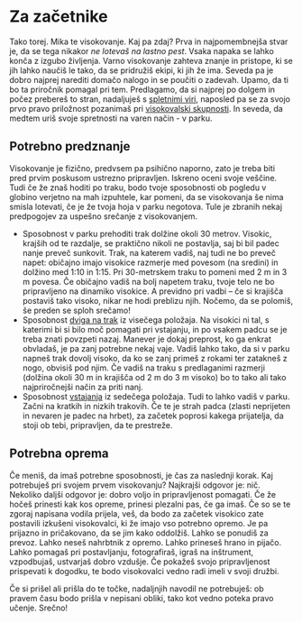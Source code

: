 # Za začetnike

Tako torej. Mika te visokovanje. Kaj pa zdaj? Prva in najpomembnejša stvar je,
da se tega nikakor _ne lotevaš na lastno pest_. Vsaka napaka se lahko konča z
izgubo življenja. Varno visokovanje zahteva znanje in pristope, ki se jih lahko
naučiš le tako, da se pridružiš ekipi, ki jih že ima. Seveda pa je dobro najprej
narediti domačo nalogo in se poučiti o zadevah. Upamo, da ti bo ta priročnik
pomagal pri tem. Predlagamo, da si najprej po dolgem in počez prebereš to stran,
nadaljuješ s [spletnimi viri](/spletni-viri), naposled pa se za svojo prvo pravo
priložnost pozanimaš pri [visokovalski skupnosti](/skupnost). In seveda, da
medtem uriš svoje spretnosti na varen način - v parku.

## Potrebno predznanje

Visokovanje je fizično, predvsem pa psihično naporno, zato je treba biti pred
prvim poskusom ustrezno pripravljen. Iskreno oceni svoje veščine. Tudi če že
znaš hoditi po traku, bodo tvoje sposobnosti ob pogledu v globino verjetno na
mah izpuhtele, kar pomeni, da se visokovanja še nima smisla lotevati, če je že
tvoja hoja v parku negotova. Tule je zbranih nekaj predpogojev za uspešno
srečanje z visokovanjem.

- Sposobnost v parku prehoditi trak dolžine okoli 30 metrov. Visokic, krajših od te razdalje, se praktično nikoli ne postavlja, saj bi bil padec nanje preveč sunkovit. Trak, na katerem vadiš, naj tudi ne bo preveč napet: običajno imajo visokice razmerje med povesom (na sredini) in dolžino med 1:10 in 1:15. Pri 30-metrskem traku to pomeni med 2 m in 3 m povesa. Če običajno vadiš na bolj napetem traku, tvoje telo ne bo pripravljeno na dinamiko visokice. A previdno pri vadbi – če si krajišča postaviš tako visoko, nikar ne hodi preblizu njih. Nočemo, da se polomiš, še preden se sploh srečamo!
- Sposobnost [dviga na trak](/dvig-na-trak) iz visečega položaja. Na visokici ni tal, s katerimi bi si bilo moč pomagati pri vstajanju, in po vsakem padcu se je treba znati povzpeti nazaj. Manever je dokaj preprost, ko ga enkrat obvladaš, je pa zanj potrebne nekaj vaje. Vadiš lahko tako, da si v parku napneš trak dovolj visoko, da ko se zanj primeš z rokami ter zatakneš z nogo, obvisiš pod njim. Če vadiš na traku s predlaganimi razmerji (dolžina okoli 30 m in krajišča od 2 m do 3 m visoko) bo to tako ali tako najpriročnejši način za priti nanj.
- Sposobnost [vstajanja](/vstajanje) iz sedečega položaja. Tudi to lahko vadiš v parku. Začni na kratkih in nizkih trakovih. Če te je strah padca (zlasti neprijeten in nevaren je padec na hrbet), za začetek poprosi kakega prijatelja, da stoji ob tebi, pripravljen, da te prestreže.

## Potrebna oprema

Če meniš, da imaš potrebne sposobnosti, je čas za naslednji korak. Kaj
potrebuješ pri svojem prvem visokovanju? Najkrajši odgovor je: nič. Nekoliko
daljši odgovor je: dobro voljo in pripravljenost pomagati. Če že hočeš prinesti
kak kos opreme, prinesi plezalni pas, če ga imaš. Če so se te zgoraj napisana
vodila prijela, veš, da bodo za začetek visokico zate postavili izkušeni
visokovalci, ki že imajo vso potrebno opremo. Je pa prijazno in pričakovano, da
se jim kako oddolžiš. Lahko se ponudiš za prevoz. Lahko neseš nahrbtnik z
opremo. Lahko prineseš hrano in pijačo. Lahko pomagaš pri postavljanju,
fotografiraš, igraš na inštrument, vzpodbujaš, ustvarjaš dobro vzdušje. Če
pokažeš svojo pripravljenost prispevati k dogodku, te bodo visokovalci vedno
radi imeli v svoji družbi.

Če si prišel ali prišla do te točke, nadaljnjih navodil ne potrebuješ: ob pravem
času bodo prišla v nepisani obliki, tako kot vedno poteka pravo učenje. Srečno!
